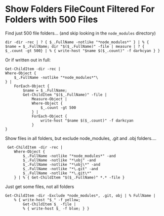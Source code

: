 ﻿# Show Folders FileCount Filtered For Folders with 500 Files

Find just 500 file folders... (and skip looking in the `node_modules` directory)

    dir -dir -rec | ? { $_.FullName -notlike "*node_modules*" } | % { $name = $_.FullName; dir "$($_.FullName)" -file | measure | ? { $_.count -gt 500} | % { write-host "$name $($_.count)" -f darkcyan } }

Or if written out in full:

    Get-ChildItem -dir -rec |
    Where-Object {
        $_.FullName -notlike "*node_modules*"\
    } |
        ForEach-Object {
            $name = $_.FullName;
            Get-ChildItem "$($_.FullName)" -file |
                Measure-Object |
                Where-Object {
                    $_.count -gt 500
                } |
                ForEach-Object {
                    write-host "$name $($_.count)" -f darkcyan
                }
    }


Show files in all folders, but exclude node_modules, .git and .obj folders....

	 Get-ChildItem -dir -rec |
		Where-Object {
			$_.FullName -notlike "*node_modules*" -and
			$_.FullName -notlike "*\obj" -and
			$_.FullName -notlike "*\obj\*" -and
			$_.FullName -notlike "*\.git" -and
			$_.FullName -notlike "*\.git\*"
		} | % { Get-ChildItem "$($_.FullName)" *.* -file }


Just get some files, not all folders

    Get-ChildItem -dir -Exclude *node_modules*, .git, obj | % FullName |
        % { write-host "$_" -f yellow;
            Get-ChildItem $_ -file |
            % { write-host $_ -f blue; } }